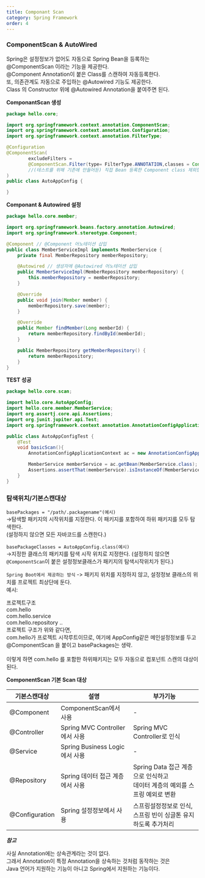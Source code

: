 ```yaml
---
title: Componant Scan
category: Spring Framework
order: 4
---
```


### ComponentScan & AutoWired

<div class="content-box">
Spring은 설정정보가 없어도 자동으로 Spring Bean을 등록하는<br>
<span class="emphasis">@ComponentScan</span> 이라는 기능을 제공한다.<br>
<span class="emphasis">@Component</span> Annotation이 붙은 Class를 스캔하여 자동등록한다.<br>
또, 의존관계도 자동으로 주입하는 <span class="emphasis">@Autowired</span> 기능도 제공한다.<br>
Class 의 Constructor 위에 <span class="emphasis">@Autowired</span> Annotation을 붙여주면 된다.
</div>

**ComponantScan 생성**
```java
package hello.core;

import org.springframework.context.annotation.ComponentScan;
import org.springframework.context.annotation.Configuration;
import org.springframework.context.annotation.FilterType;

@Configuration
@ComponentScan(
        excludeFilters =
        @ComponentScan.Filter(type= FilterType.ANNOTATION,classes = Configuration.class)
        //(테스트를 위해 기존에 만들어둔) 직접 Bean 등록한 Component class 제외했음.
)
public class AutoAppConfig {

}
```

**Componant & Autowired 설정**
```java
package hello.core.member;

import org.springframework.beans.factory.annotation.Autowired;
import org.springframework.stereotype.Component;

@Component // @Component 어노테이션 삽입
public class MemberServiceImpl implements MemberService {
    private final MemberRepository memberRepository;

    @Autowired // 생성자에 @Autowired 어노테이션 삽입
    public MemberServiceImpl(MemberRepository memberRepository) {
        this.memberRepository = memberRepository;
    }

    @Override
    public void join(Member member) {
        memberRepository.save(member);
    }

    @Override
    public Member findMember(Long memberId) {
        return memberRepository.findById(memberId);
    }

    public MemberRepository getMemberRepository() {
        return memberRepository;
    }
}
```

**TEST 성공**
```java
package hello.core.scan;

import hello.core.AutoAppConfig;
import hello.core.member.MemberService;
import org.assertj.core.api.Assertions;
import org.junit.jupiter.api.Test;
import org.springframework.context.annotation.AnnotationConfigApplicationContext;

public class AutoAppConfigTest {
    @Test
    void basicScan(){
        AnnotationConfigApplicationContext ac = new AnnotationConfigApplicationContext(AutoAppConfig.class);

        MemberService memberService = ac.getBean(MemberService.class);
        Assertions.assertThat(memberService).isInstanceOf(MemberService.class);
    }
}
```

### 탐색위치/기본스캔대상

`basePackages = "/path/.packagename"(예시)`<br>
->탐색할 패키지의 시작위치를 지정한다. 이 패키지를 포함하여 하위 패키지를 모두 탐색한다.<br>
(설정하지 않으면 모든 자바코드를 스캔한다.)

`basePackageClasses = AutoAppConfig.class(예시)`<br>
->지정한 클래스의 패키지를 탐색 시작 위치로 지정한다. 
(설정하지 않으면 `@ComponentScan`이 붙은 설정정보클래스가 패키지의 탐색시작위치가 된다.)

`Spring Boot에서 제공하는 방식` -> 패키지 위치를 지정하지 않고, 설정정보 클래스의 위치를 프로젝트 최상단에 둔다. <br>
예시:
<div class="content-box">
프로젝트구조
<div class="content-box">
com.hello<br>
com.hello.service<br>
com.hello.repository
..
</div>
프로젝트 구조가 위와 같다면,<br>
com.hello가 프로젝트 시작루트이므로, 여기에 AppConfig같은 메인설정정보를 두고<br>
@ComponentScan 을 붙이고 basePackages는 생략. <br><br>
이렇게 하면 com.hello 를 포함한 하위패키지는 모두 자동으로 컴포넌트 스캔의 대상이 된다.<br>
</div>

**ComponentScan 기본 Scan 대상**

|기본스캔대상|설명|부가기능|
|--|--|--|
|@Component|ComponentScan에서 사용|-|
|@Controller|Spring MVC Controller에서 사용|Spring MVC Controller로 인식|
|@Service|Spring Business Logic에서 사용| - |
|@Repository|Spring 데이터 접근 계층에서 사용|Spring Data 접근 계층으로 인식하고<br>데이터 계층의 예외를 스프링 예외로 변환|
|@Configuration|Spring 설정정보에서 사용|스프링설정정보로 인식,<br>스프링 빈이 싱글톤 유지하도록 추가처리


***참고***

사실 Annotation에는 상속관계라는 것이 없다. <br>
그래서 Annotation이 특정 Annotation을 상속하는 것처럼 동작하는 것은 <br>
Java 언어가 지원하는 기능이 아니고 Spring에서 지원하는 기능이다.<br>